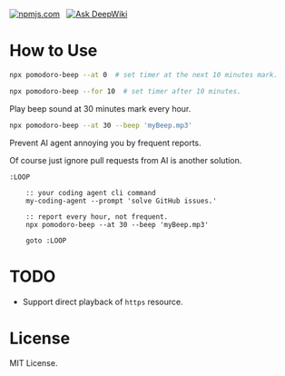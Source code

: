 [![npmjs.com](https://img.shields.io/npm/v/pomodoro-beep)](https://www.npmjs.com/package/pomodoro-beep)
&nbsp;
[![Ask DeepWiki](https://deepwiki.com/badge.svg)](https://deepwiki.com/sator-imaging/node-pomodoro)


# How to Use

```sh
npx pomodoro-beep --at 0  # set timer at the next 10 minutes mark.
```

```sh
npx pomodoro-beep --for 10  # set timer after 10 minutes.
```


Play beep sound at 30 minutes mark every hour.

```sh
npx pomodoro-beep --at 30 --beep 'myBeep.mp3'
```


Prevent AI agent annoying you by frequent reports.

Of course just ignore pull requests from AI is another solution.

```batch
:LOOP

    :: your coding agent cli command
    my-coding-agent --prompt 'solve GitHub issues.'

    :: report every hour, not frequent.
    npx pomodoro-beep --at 30 --beep 'myBeep.mp3'

    goto :LOOP
```



# TODO

- Support direct playback of `https` resource.



# License

MIT License.
